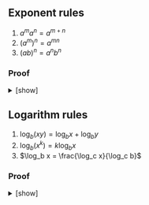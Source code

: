 ## Exponent rules

1. $a^m a^n = a^{m + n}$
2. $(a^m)^n = a^{mn}$
3. $(ab)^n = a^n b^n$

### Proof

<details>
<summary>[show]</summary>

Let $a$ and $b$ be real numbers, and let $m$ and $n$ be positive integers.

**Definition (_Exponentiation_)**:

$`
\begin{array}{lclll}
a^1       & = & a,    &                      & \text{(Def. 1)} \\
a^{n + 1} & = & a^n a & \text{for } n \ge 1. & \text{(Def. 2)}
\end{array}
`$

By induction on $n$:

1. $a^m a^n = a^{m + n}$

   <details>
   <summary>[show]</summary>

   **Base case ($n = 1$)**:
   <br>
   $`
   \begin{array}{lcll}
   a^m a^1
   & = & a^m a      & \text{(by Def. 1)} \\
   & = & a^{m + 1}. & \text{(by Def. 2)}
   \end{array}
   `$

   **Inductive step**:
   <br>
   Assume $a^m a^n = a^{m + n}$. Then:

   $`
   \begin{array}{lcll}
   a^m a^{n + 1}
   & = & a^m (a^n a)      & \text{(by Def. 2)} \\
   & = & (a^m a^n) a      & \text{(by associativity)} \\
   & = & a^{m + n} a      & \text{(by the induction hypothesis)} \\
   & = & a^{(m + n) + 1}  & \text{(by Def. 2)} \\
   & = & a^{m + (n + 1)}. & \text{(by associativity)}
   \end{array}
   `$

   </details>

2. $(a^m)^n = a^{mn}$

   <details>
   <summary>[show]</summary>

   **Base case ($n = 1$)**:
   <br>
   $`
   \begin{array}{lcll}
   (a^m)^1
   & = & a^m            & \text{(by Def. 1)} \\
   & = & a^{m \cdot 1}. & \text{(by identity)}
   \end{array}
   `$

   **Inductive step**:
   <br>
   Assume $(a^m)^n = a^{mn}$. Then:

   $`
   \begin{array}{lcll}
   (a^m)^{n + 1}
   & = & (a^m)^n a^m   & \text{(by Def. 2)} \\
   & = & a^{mn} a^m    & \text{(by the induction hypothesis)} \\
   & = & a^{mn + m}    & \text{(by Rule 1)} \\
   & = & a^{m(n + 1)}. & \text{(by distributivity)}
   \end{array}
   `$

   </details>

3. $(ab)^n = a^n b^n$

   <details>
   <summary>[show]</summary>

   **Base case ($n = 1$)**:
   <br>
   $`
   \begin{array}{lcll}
   (ab)^1
   & = & ab       & \text{(by Def. 1)} \\
   & = & a^1 b^1. & \text{(by Def. 1)}
   \end{array}
   `$

   **Inductive step**:
   <br>
   Assume $(ab)^n = a^n b^n$. Then:

   $`
   \begin{array}{lcll}
   (ab)^{n + 1}
   &= (ab)^n (ab)          & \text{(by Def. 2)} \\
   &= a^n b^n (ab)         & \text{(by the induction hypothesis)} \\
   &= (a^n a) (b^n b)      & \text{(by associativity \& commutativity)} \\
   &= a^{n + 1} b^{n + 1}. & \text{(by Def. 2)}
   \end{array}
   `$

   </details>

</details>

## Logarithm rules

1. $\log_b (xy) = \log_b x + \log_b y$
2. $\log_b (x^k) = k \log_b x$
3. $\log_b x = \frac{\log_c x}{\log_c b}$

### Proof

<details>
<summary>[show]</summary>

Let $x, y > 0$ and $k$ be real numbers, and let $b, c > 0$ be real numbers with $b, c \ne 1$. Since a logarithm is the inverse of exponentiation, we have:

$`b^{\log_b x} = \log_b (b^x) = x,`$

just like $f(f^{-1}(x)) = f^{-1}(f(x)) = x$. Using this:

1. <br>

   $`
   \begin{align}
   \log_b (xy)
   &= \log_b (b^{\log_b x} b^{\log_b y}) \\
   &= \log_b (b^{\log_b x + \log_b y}) \\
   &= \log_b x + \log_b y.
   \end{align}
   `$

2. <br>

   $`
   \begin{align}
   \log_b (x^k)
   &= \log_b ((b^{\log_b x})^k) \\
   &= \log_b (b^{k \log_b x}) \\
   &= k \log_b x.
   \end{align}
   `$

3. <br>

   $`
   \begin{align}
   \log_b x
   &= \frac{\log_b x \cdot \log_c b}{\log_c b} \\
   &= \frac{\log_c (b^{\log_b x})}{\log_c b} \\
   &= \frac{\log_c x}{\log_c b}.
   \end{align}
   `$

</details>
